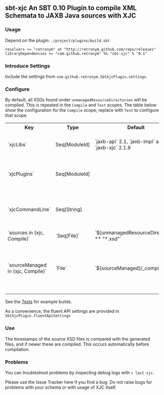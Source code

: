 ## sbt-xjc An SBT 0.10 Plugin to compile XML Schemata to JAXB Java sources with XJC

### Usage

Depend on the plugin: `./project/plugins/build.sbt`

```
resolvers += "retronym" at "http://retronym.github.com/repo/releases"
libraryDependencies += "com.github.retronym" %% "sbt-xjc" % "0.1"
```

### Introduce Settings

Include the settings from `com.github.retronym.SbtXjcPlugin.settings`.

### Configure

By default, all XSDs found under `unmanagedResourceDirectories` will be compiled. This is repeated in the
`Compile` and `Test` scopes. The table below show the configuration for the `Compile` scope;
replace with `Test` to configure that scope.

<table>
  <tr>
    <th>Key</th><th>Type</th><th>Default</th><th>Description</th>
  </tr>
  <tr>
    <td><span>
    `xjcLibs`
    </span></td><td>Seq[ModuleId]</td><td>`jaxb-api` 2.1, `jaxb-impl` and `jaxb-xjc` 2.1.9</td><td>The artifacts to download to run XJC</td>
  </tr>
  <tr>
    <td>`xjcPlugins`</td><td>Seq[ModuleId]</td><td></td><td>The artifacts containing XJC plugin(s)</td>
  </tr>
  <tr>
    <td>`xjcCommandLine`</td><td>Seq[String]</td><td></td><td>Additional command line, e.g. `-verbose -Xfluent-api`</td>
  </tr>
  <tr>
    <td>`sources in (xjc, Compile)`</td><td>`Seq[File]`</td><td>`${unmanagedResourceDirectories} ** "*.xsd"`</td><td>Input XSD Files</td>
  </tr>
  <tr>
    <td>`sourceManaged in (xjc, Compile)`</td><td>`File`</td><td>`${sourceManaged}/_compile_/xjc`</td><td>Target for generated files. Should not be shared with other generated files</td>
  </tr>
</table>

See the [Tests](https://github.com/retronym/sbt-xjc/tree/master/src/sbt-test/sbt-xjc) for example builds.

As a convenience, the fluent API settings are provided in `SbtXjcPlugin.fluentApiSettings`

### Use

The timestamps of the source XSD files is compared with the generated files, and if newer these are compiled. This
occurs automatically before compilation.

### Problems

You can troubleshoot problems by inspecting debug logs with `> last xjc`.

Please use the Issue Tracker here if you find a bug. Do not raise bugs for problems with your schema or with usage of XJC itself.